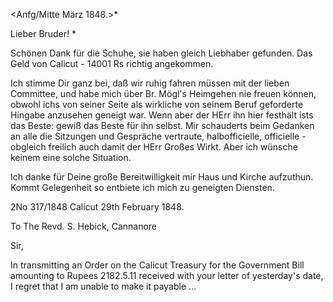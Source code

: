  <Anfg/Mitte März 1848.>*

Lieber Bruder! <Hebich>*

Schönen Dank für die Schuhe, sie haben gleich Liebhaber gefunden. Das Geld von Calicut - 14001 Rs richtig angekommen.

Ich stimme Dir ganz bei, daß wir ruhig fahren müssen mit der lieben Committee, und habe mich über Br. Mögl's Heimgehen nie freuen können, obwohl ichs von seiner Seite als wirkliche von seinem Beruf geforderte Hingabe anzusehen geneigt war. Wenn aber der HErr ihn hier festhält ists das Beste: gewiß das Beste für ihn selbst. Mir schauderts beim Gedanken an alle die Sitzungen und Gespräche vertraute, halbofficielle, officielle - obgleich freilich auch damit der HErr Großes Wirkt. Aber ich wünsche keinem eine solche Situation.

Ich danke für Deine große Bereitwilligkeit mir Haus und Kirche aufzuthun. Kommt Gelegenheit so entbiete ich mich zu geneigten Diensten. 


2No 317/1848 Calicut 29th February 1848.

To The Revd. S. Hebick, Cannanore

Sir,

In transmitting an Order on the Calicut Treasury for the Government Bill amounting to Rupees 2182.5.11 received with your letter of yesterday's date, I regret that I am unable to make it payable ...

